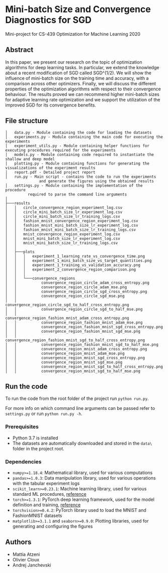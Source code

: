 # Mini-batch Size and Convergence Diagnostics for SGD
Mini-project for CS-439 Optimization for Machine Learning 2020

## Abstract
In this paper, we present our research on the topic of optimization algorithms for deep learning tasks. In particular, we extend the knowledge about a recent modification of SGD called SGD^(1/2). We will show the influence of mini-batch size on the training time and accuracy, with a comparison across other optimizers. Finally, we will discuss the different properties of the optimization algorithms with respect to their convergence behaviour. The results proved we can recommend higher mini-batch sizes for adaptive learning rate optimization and we support the utilization of the improved SGD for its convergence benefits.

## File structure
```
│   data.py - Module containing the code for loading the datasets
│   experiments.py - Module containing the main code for executing the experiments
│   experiment_utils.py - Module containing helper functions for executing procedures required for the experiments
│   models.py - Module containing code required to instantiate the shallow and deep model
│   plotting.py - Module containing functions for generating the visualizations of the experiment results
│   report.pdf - Detailed project report
│   run.py - Main script - contains the code to run the experiments
			   and generate the figures using the obtained results
│   settings.py - Module containing the implementation of the procedure
		  required to parse the command line arguments
│
├───results
│   │   circle_convergence_region_experiment_log.csv
│   │   circle_mini_batch_size_lr_experiment_log.csv
│   │   circle_mini_batch_size_lr_training_logs.csv
│   │   fashion_mnist_convergence_region_experiment_log.csv
│   │   fashion_mnist_mini_batch_size_lr_experiment_log.csv
│   │   fashion_mnist_mini_batch_size_lr_training_logs.csv
│   │   mnist_convergence_region_experiment_log.csv
│   │   mnist_mini_batch_size_lr_experiment_log.csv
│   │   mnist_mini_batch_size_lr_training_logs.csv
│   │
│   ├───plots
│   │   │   experiment_1_learning_rate_vs_convergence_time.png
│   │   │   experiment_1_mini_batch_size_vs_target_quantities.png
│   │   │   experiment_1_training_vs_validation_accuracy.png
│   │   │   experiment_2_convergence_region_comparison.png
│   │   │
│   │   └───convergence_regions
│   │           convergence_region_circle_adam_cross_entropy.png
│   │           convergence_region_circle_adam_mse.png
│   │           convergence_region_circle_sgd_cross_entropy.png
│   │           convergence_region_circle_sgd_mse.png
│   │           convergence_region_circle_sgd_to_half_cross_entropy.png
│   │           convergence_region_circle_sgd_to_half_mse.png
│   │           convergence_region_fashion_mnist_adam_cross_entropy.png
│   │           convergence_region_fashion_mnist_adam_mse.png
│   │           convergence_region_fashion_mnist_sgd_cross_entropy.png
│   │           convergence_region_fashion_mnist_sgd_mse.png
│   │           convergence_region_fashion_mnist_sgd_to_half_cross_entropy.png
│   │           convergence_region_fashion_mnist_sgd_to_half_mse.png
│   │           convergence_region_mnist_adam_cross_entropy.png
│   │           convergence_region_mnist_adam_mse.png
│   │           convergence_region_mnist_sgd_cross_entropy.png
│   │           convergence_region_mnist_sgd_mse.png
│   │           convergence_region_mnist_sgd_to_half_cross_entropy.png
│   │           convergence_region_mnist_sgd_to_half_mse.png
```

## Run the code
To run the code from the root folder of the project run `python run.py`.

For more info on which command line arguments can be passed refer to `settings.py` or run `python run.py -h`.

### Prerequisites
- Python 3.7 is installed
- The datasets are automatically downloaded and stored in the `data\` folder in the project root.

### Dependencies
- `numpy>=1.18.4`: Mathematical library, used for various computations
- `pandas>=1.0.3`: Data manipulation library, used for various operations with the tabular experiment logs
- `scikit_learn>=0.23.1`: Machine learning library, used for various standard ML procedures, [reference](http://jmlr.csail.mit.edu/papers/v12/pedregosa11a.html)
- `torch>=1.3.1`: PyTorch deep learning framework, used for the model definition and training, [reference](https://papers.nips.cc/paper/9015-pytorch-an-imperative-style-high-performance-deep-learning-library)
- `torchvision>=0.4.2`: PyTorch library used to load the MNIST and FashionMNIST datasets
- `matplotlib>=3.1.1` and `seaborn>=0.9.0`: Plotting libraries, used for generating and configuring the figures

## Authors
- Mattia Atzeni
- Olivier Cloux
- Andrej Janchevski
